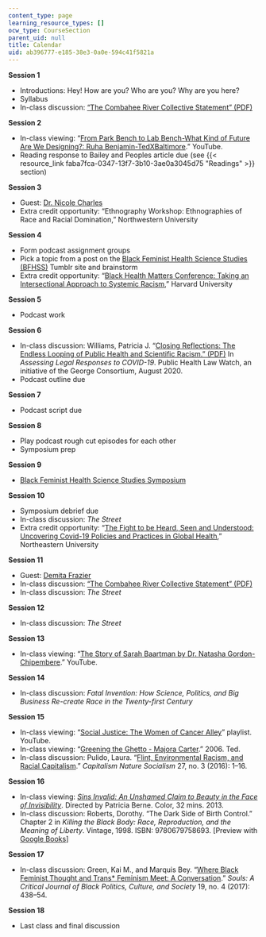 ```yaml
---
content_type: page
learning_resource_types: []
ocw_type: CourseSection
parent_uid: null
title: Calendar
uid: ab396777-e185-38e3-0a0e-594c41f5821a
---
```


****Session 1****

*   Introductions: Hey! How are you? Who are you? Why are you here?
*   Syllabus
*   In-class discussion: [“The Combahee River Collective Statement” (PDF)](https://americanstudies.yale.edu/sites/default/files/files/Keyword%20Coalition_Readings.pdf)

**Session 2**

*   In-class viewing: “[From Park Bench to Lab Bench-What Kind of Future Are We Designing?: Ruha Benjamin-TedXBaltimore](https://www.youtube.com/watch?v=_8RrX4hjCr0).” YouTube.
*   Reading response to Bailey and Peoples article due (see {{< resource_link faba7fca-0347-13f7-3b10-3ae0a3045d75 "Readings" >}} section)

**Session 3**

*   Guest: [Dr. Nicole Charles](https://www.drnicolecharles.com/)
*   Extra credit opportunity: “Ethnography Workshop: Ethnographies of Race and Racial Domination,” Northwestern University

**Session 4**

*   Form podcast assignment groups
*   Pick a topic from a post on the [Black Feminist Health Science Studies (BFHSS)](https://bfhss.tumblr.com/) Tumblr site and brainstorm
*   Extra credit opportunity: “[Black Health Matters Conference: Taking an Intersectional Approach to Systemic Racism](https://www.harvardblackhealth.org/),” Harvard University

**Session 5**

*   Podcast work

**Session 6**

*   In-class discussion: Williams, Patricia J. “[Closing Reflections: The Endless Looping of Public Health and Scientific Racism.” (PDF)](https://static1.squarespace.com/static/5956e16e6b8f5b8c45f1c216/t/5f4d64825b2aa5391711e947/1598907525348/ClosingReflection_COVIDPolicyPlaybook-Aug2020.pdf) In _Assessing Legal Responses to COVID-19_. Public Health Law Watch, an initiative of the George Consortium, August 2020.
*   Podcast outline due

**Session 7**

*   Podcast script due

**Session 8**

*   Play podcast rough cut episodes for each other
*   Symposium prep

**Session 9**

*   [Black Feminist Health Science Studies Symposium](https://blackfeministhealth.com/projects/symposium/)

**Session 10**

*   Symposium debrief due
*   In-class discussion: _The Street_ 
*   Extra credit opportunity: “[The Fight to be Heard, Seen and Understood: Uncovering Covid-19 Policies and Practices in Global Health](https://cssh.northeastern.edu/upcoming-event-to-examine-covid-19-and-health-disaparities/),” Northeastern University

**Session 11**

*   Guest: [Demita Frazier](https://en.wikipedia.org/wiki/Demita_Frazier)
*   In-class discussion: [“The Combahee River Collective Statement” (PDF)](https://americanstudies.yale.edu/sites/default/files/files/Keyword%20Coalition_Readings.pdf)
*   In-class discussion: _The Street_

**Session 12**

*   In-class discussion: _The Street_

**Session 13**

*   In-class viewing: “[The Story of Sarah Baartman by Dr. Natasha Gordon-Chipembere](https://www.youtube.com/watch?v=UgT1ctCuyyM).” YouTube.

**Session 14**

*   In-class discussion: _Fatal Invention: How Science, Politics, and Big Business Re-create Race in the Twenty-first Century_

**Session 15**

*   In-class viewing: “[Social Justice: The Women of Cancer Alley](https://www.youtube.com/playlist?list=PL2zMrq22-Y2t5jbGmwYB1-o443Daya6e0)” playlist. YouTube.
*   In-class viewing: “[Greening the Ghetto - Majora Carter](https://www.ted.com/talks/majora_carter_greening_the_ghetto/transcript?language=en).” 2006. Ted.
*   In-class discussion: Pulido, Laura. “[Flint, Environmental Racism, and Racial Capitalism](https://www.tandfonline.com/doi/full/10.1080/10455752.2016.1213013).” _Capitalism Nature Socialism_ 27, no. 3 (2016): 1–16.

**Session 16**

*   In-class viewing: _[Sins Invalid: An Unshamed Claim to Beauty in the Face of Invisibility](https://mit.kanopy.com/video/sins-invalid-unashamed-claim-beauty)_. Directed by Patricia Berne. Color, 32 mins. 2013.
*   In-class discussion: Roberts, Dorothy. “The Dark Side of Birth Control.” Chapter 2 in _Killing the Black Body: Race, Reproduction, and the Meaning of Liberty_. Vintage, 1998. ISBN: ‎9780679758693. \[Preview with [Google Books](https://www.google.com/books/edition/Killing_the_Black_Body/nhfSAgAAQBAJ?hl=en&gbpv=1)\]

**Session 17**

*   In-class discussion: Green, Kai M., and Marquis Bey. “[Where Black Feminist Thought and Trans\* Feminism Meet: A Conversation](https://www.tandfonline.com/doi/full/10.1080/10999949.2018.1434365).” _Souls: A Critical Journal of Black Politics, Culture, and Society_ 19, no. 4 (2017): 438–54.

**Session 18**

*   Last class and final discussion